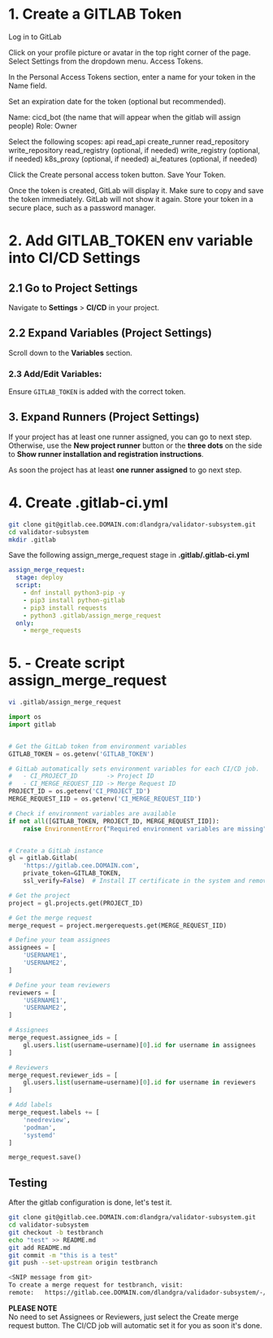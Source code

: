 # 1. Create a GITLAB Token

Log in to GitLab

Click on your profile picture or avatar in the top right corner of the page. Select Settings from the dropdown menu. Access Tokens.

In the Personal Access Tokens section, enter a name for your token in the Name field.

Set an expiration date for the token (optional but recommended).

Name: cicd_bot (the name that will appear when the gitlab will assign people)
Role: Owner

Select the following scopes:
api
read_api
create_runner
read_repository
write_repository
read_registry (optional, if needed)
write_registry (optional, if needed)
k8s_proxy (optional, if needed)
ai_features (optional, if needed)

Click the Create personal access token button.
Save Your Token.

Once the token is created, GitLab will display it. Make sure to copy and save the token immediately. GitLab will not show it again.
Store your token in a secure place, such as a password manager.

# 2. Add GITLAB_TOKEN env variable into CI/CD Settings

## 2.1 Go to Project Settings
Navigate to **Settings** > **CI/CD** in your project.

## 2.2 Expand Variables (Project Settings)
Scroll down to the **Variables** section.

### 2.3 Add/Edit Variables:
Ensure `GITLAB_TOKEN` is added with the correct token.

## 3. Expand Runners (Project Settings)
If your project has at least one runner assigned, you can go to next step. Otherwise, use the **New project runner** button or the **three dots** on the side to **Show runner installation and registration instructions**.

As soon the project has at least **one runner assigned** to go next step.

# 4. Create .gitlab-ci.yml

```sh
git clone git@gitlab.cee.DOMAIN.com:dlandgra/validator-subsystem.git
cd validator-subsystem
mkdir .gitlab
```

Save the following assign_merge_request stage in **.gitlab/.gitlab-ci.yml** 
```yaml
assign_merge_request:
  stage: deploy
  script:
    - dnf install python3-pip -y
    - pip3 install python-gitlab
    - pip3 install requests
    - python3 .gitlab/assign_merge_request
  only:
    - merge_requests
```

# 5. - Create script assign_merge_request

```sh
vi .gitlab/assign_merge_request
```

```python
import os
import gitlab


# Get the GitLab token from environment variables
GITLAB_TOKEN = os.getenv('GITLAB_TOKEN')

# GitLab automatically sets environment variables for each CI/CD job.
#   - CI_PROJECT_ID        -> Project ID
#   - CI_MERGE_REQUEST_IID -> Merge Request ID
PROJECT_ID = os.getenv('CI_PROJECT_ID')
MERGE_REQUEST_IID = os.getenv('CI_MERGE_REQUEST_IID')

# Check if environment variables are available
if not all([GITLAB_TOKEN, PROJECT_ID, MERGE_REQUEST_IID]):
    raise EnvironmentError("Required environment variables are missing")


# Create a GitLab instance
gl = gitlab.Gitlab(
    'https://gitlab.cee.DOMAIN.com',
    private_token=GITLAB_TOKEN,
    ssl_verify=False)  # Install IT certificate in the system and remove this line

# Get the project
project = gl.projects.get(PROJECT_ID)

# Get the merge request
merge_request = project.mergerequests.get(MERGE_REQUEST_IID)

# Define your team assignees
assignees = [
    'USERNAME1',
    'USERNAME2',
]

# Define your team reviewers
reviewers = [
    'USERNAME1',
    'USERNAME2',
]

# Assignees
merge_request.assignee_ids = [
    gl.users.list(username=username)[0].id for username in assignees
]

# Reviewers
merge_request.reviewer_ids = [
    gl.users.list(username=username)[0].id for username in reviewers
]

# Add labels
merge_request.labels += [
    'needreview',
    'podman',
    'systemd'
]

merge_request.save()
```


## Testing

After the gitlab configuration is done, let's test it.

```bash
git clone git@gitlab.cee.DOMAIN.com:dlandgra/validator-subsystem.git
cd validator-subsystem
git checkout -b testbranch
echo "test" >> README.md
git add README.md
git commit -m "this is a test" 
git push --set-upstream origin testbranch

<SNIP message from git>
To create a merge request for testbranch, visit:
remote:   https://gitlab.cee.DOMAIN.com/dlandgra/validador-subsystem/-/merge_requests/new?merge_request%5Bsource_branch%5D=testbranch
```

**PLEASE NOTE**  
No need to set Assignees or Reviewers, just select the Create merge request button. The CI/CD job will automatic set it for you as soon it's done.
